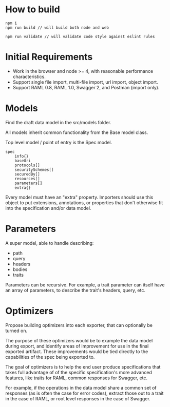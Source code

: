 # How to build

```
npm i
npm run build // will build both node and web
```

```
npm run validate // will validate code style against eslint rules
```

# Initial Requirements

- Work in the browser and node >= 4, with reasonable performance characteristics.
- Support single file import, multi-file import, url import, object import.
- Support RAML 0.8, RAML 1.0, Swagger 2, and Postman (import only).

# Models

Find the draft data model in the src/models folder.

All models inherit common functionality from the Base model class.

Top level model / point of entry is the Spec model.

```
spec
    info{}
    baseUri
    protocols[]
    securitySchemes[]
    securedBy[]
    resources[]
    parameters[]
    extra{}
```

Every model must have an "extra" property. Importers should use this object to put extensions, annotations, or properties that don't otherwise fit into the specification and/or data model.

# Parameters

A super model, able to handle describing:

- path
- query
- headers
- bodies
- traits

Parameters can be recursive. For example, a trait parameter can itself have an array of parameters, to describe the trait's headers, query, etc.

# Optimizers

Propose building optimizers into each exporter, that can optionally be turned on.

The purpose of these optimizers would be to example the data model during export, and identify areas of improvement for use in the final exported artifact. These improvements would be tied directly to the capabilities of the spec being exported to.

The goal of optimizers is to help the end user produce specifications that takes full advantage of of the specific specification's more advanced features, like traits for RAML, common responses for Swagger, etc.

For example, if the operations in the data model share a common set of responses (as is often the case for error codes), extract those out to a trait in the case of RAML, or root level responses in the case of Swagger.
